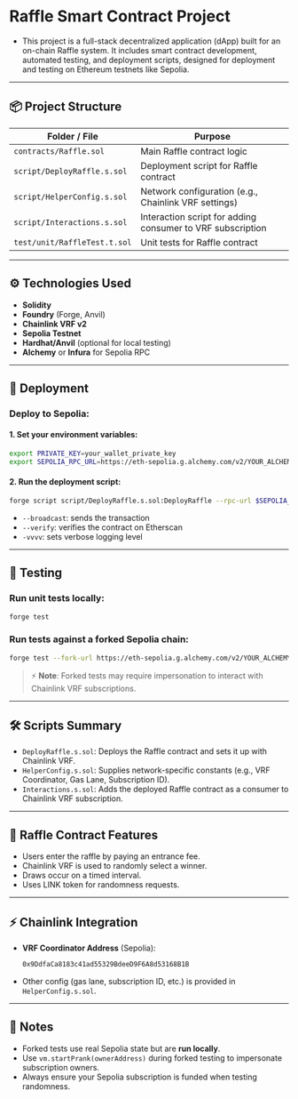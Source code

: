 # Raffle Smart Contract Project

- This project is a full-stack decentralized application (dApp) built for an on-chain Raffle system. It includes smart contract development, automated testing, and deployment scripts, designed for deployment and testing on Ethereum testnets like Sepolia.

---

## 📦 Project Structure

| Folder / File                 | Purpose                                                           |
| ---------------------------- | ----------------------------------------------------------------- |
| `contracts/Raffle.sol`        | Main Raffle contract logic                                        |
| `script/DeployRaffle.s.sol`   | Deployment script for Raffle contract                             |
| `script/HelperConfig.s.sol`   | Network configuration (e.g., Chainlink VRF settings)              |
| `script/Interactions.s.sol`   | Interaction script for adding consumer to VRF subscription        |
| `test/unit/RaffleTest.t.sol`  | Unit tests for Raffle contract                                    |

---

## ⚙️ Technologies Used

- **Solidity**
- **Foundry** (Forge, Anvil)
- **Chainlink VRF v2**
- **Sepolia Testnet**
- **Hardhat/Anvil** (optional for local testing)
- **Alchemy** or **Infura** for Sepolia RPC

---

## 🚀 Deployment

### Deploy to Sepolia:

#### 1. Set your environment variables:

```bash
export PRIVATE_KEY=your_wallet_private_key
export SEPOLIA_RPC_URL=https://eth-sepolia.g.alchemy.com/v2/YOUR_ALCHEMY_KEY
```
#### 2. Run the deployment script:

```bash
forge script script/DeployRaffle.s.sol:DeployRaffle --rpc-url $SEPOLIA_RPC_URL --broadcast --verify -vvvv
```
- `--broadcast`: sends the transaction  
- `--verify`: verifies the contract on Etherscan  
- `-vvvv`: sets verbose logging level  

---

## 🧪 Testing

### Run unit tests locally:

```bash
forge test
```
### Run tests against a forked Sepolia chain:

```bash
forge test --fork-url https://eth-sepolia.g.alchemy.com/v2/YOUR_ALCHEMY_KEY -vvvv
```
> ⚡ **Note**: Forked tests may require impersonation to interact with Chainlink VRF subscriptions.

---

## 🛠️ Scripts Summary

- `DeployRaffle.s.sol`: Deploys the Raffle contract and sets it up with Chainlink VRF.
- `HelperConfig.s.sol`: Supplies network-specific constants (e.g., VRF Coordinator, Gas Lane, Subscription ID).
- `Interactions.s.sol`: Adds the deployed Raffle contract as a consumer to Chainlink VRF subscription.

---

## 📜 Raffle Contract Features

- Users enter the raffle by paying an entrance fee.
- Chainlink VRF is used to randomly select a winner.
- Draws occur on a timed interval.
- Uses LINK token for randomness requests.

---

## ⚡ Chainlink Integration

- **VRF Coordinator Address** (Sepolia):  
  ```bash
  0x9DdfaCa8183c41ad55329BdeeD9F6A8d53168B1B 
  ```

- Other config (gas lane, subscription ID, etc.) is provided in `HelperConfig.s.sol`.

---

## 🧹 Notes

- Forked tests use real Sepolia state but are **run locally**.
- Use `vm.startPrank(ownerAddress)` during forked testing to impersonate subscription owners.
- Always ensure your Sepolia subscription is funded when testing randomness.




